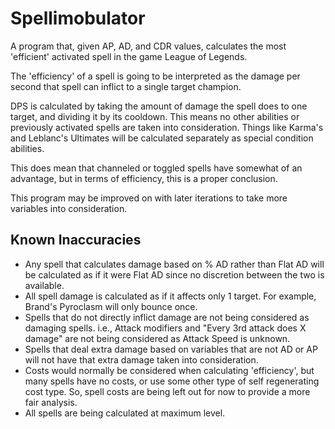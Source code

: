 Spellimobulator
==

A program that, given AP, AD, and CDR values, calculates the most 'efficient' activated spell in the game League of Legends.

The 'efficiency' of a spell is going to be interpreted as the damage per second that spell can inflict to a single target champion.

DPS is calculated by taking the amount of damage the spell does to one target, and dividing it by its cooldown. This means no other abilities or previously activated spells are taken into consideration. Things like Karma's and Leblanc's Ultimates will be calculated separately as special condition abilities.

This does mean that channeled or toggled spells have somewhat of an advantage, but in terms of efficiency, this is a proper conclusion.

This program may be improved on with later iterations to take more variables into consideration.

## Known Inaccuracies

* Any spell that calculates damage based on % AD rather than Flat AD will be calculated as if it were Flat AD since no discretion between the two is available.
* All spell damage is calculated as if it affects only 1 target. For example, Brand's Pyroclasm will only bounce once.
* Spells that do not directly inflict damage are not being considered as damaging spells. i.e., Attack modifiers and "Every 3rd attack does X damage" are not being considered as Attack Speed is unknown.
* Spells that deal extra damage based on variables that are not AD or AP will not have that extra damage taken into consideration.
* Costs would normally be considered when calculating 'efficiency', but many spells have no costs, or use some other type of self regenerating cost type. So, spell costs are being left out for now to provide a more fair analysis.
* All spells are being calculated at maximum level.